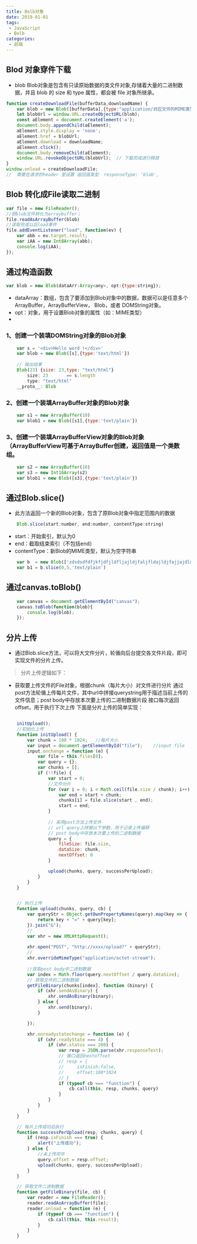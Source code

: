 ```yaml
---
title: Bolb对象
date: 2019-01-01
tags:
 - JavaScript 
 - Bolb       
categories: 
 - 前端
---
```


## Blod 对象穿件下载
+ blob Blob对象是包含有只读原始数据的类文件对象,存储着大量的二进制数据，并且 blob 的 size 和 type 属性，都会被 file 对象所继承。
```js     
function createDownloadFile(bufferData,downloadName) {
    var blob = new Blob([bufferData],{type:"application/对应文件的MIME类型;charset=UTF-8});
    let blobUrl = window.URL.createObjectURL(blob);
    const aElement = document.createElement('a');
    document.body.appendChild(aElement);
    aElement.style.display = 'none';
    aElement.href = blobUrl;
    aElement.download = downloadName;
    aElement.click();
    document.body.removeChild(aElement);
    window.URL.revokeObjectURL(blobUrl);  // 下载完成进行释放
}
window.onload = createDownloadFile;
//  需要在请求的header 里设置 返回值类型	responseType: 'blob',
```
## Blob 转化成File读取二进制     

``` js
var file = new FileReader();
//把blob文件转化为arraybuffer；
file.readAsArrayBuffer(blob)
//读取完成以后load事件
file.addEventListener("load", function(ev) {
    var abb = ev.target.result;
    var iAA = new Int8Array(abb);
    console.log(iAA);
});
```   


## 通过构造函数
```js
var blob = new Blob(dataArr:Array<any>, opt:{type:string});
```
+ dataArray：数组，包含了要添加到Blob对象中的数据，数据可以是任意多个ArrayBuffer，ArrayBufferView， Blob，或者 DOMString对象。
+ opt：对象，用于设置Blob对象的属性（如：MIME类型）
+ 

###  1、创建一个装填DOMString对象的Blob对象
```js   
    var s = '<div>Hello word !</div>'
    var blob = new Blob([s],{type:'text/html'})
   
    // 输出结果
    Blob(23) {size: 23,type: "text/html"}
        size: 23       == s.length
        type: "text/html"
    __proto__: Blob
```
### 2、创建一个装填ArrayBuffer对象的Blob对象
```js
    var s1 = new ArrayBuffer(10)
    var blob1 = new Blob([s1],{type:'text/plain'})
```  
### 3、创建一个装填ArrayBufferView对象的Blob对象（ArrayBufferView可基于ArrayBuffer创建，返回值是一个类数组。
```js
    var s2 = new ArrayBuffer(10)
    var s3 = new Int16Array(s2)
    var blob1 = new Blob([s3],{type:'text/plain'})
```     
     
## 通过Blob.slice()
+ 此方法返回一个新的Blob对象，包含了原Blob对象中指定范围内的数据
```js
    Blob.slice(start:number, end:number, contentType:string)
```   
+ start：开始索引，默认为0
+ end：截取结束索引（不包括end）
+ contentType：新Blob的MIME类型，默认为空字符串   
```js
    var b  = new Blob(['zdsdsdfdfjkfjdfjldfljajldjfaljfldajldjfajjajdldfalsjdflja'],{type:'text/plain'})
    var b1 = b.slice(0,5,'text/plain')
```
## 通过canvas.toBlob()
```js
    var canvas = document.getElementById("canvas");
    canvas.toBlob(function(blob){
        console.log(blob);
    });
```    
    
    
## 分片上传
+ 通过Blob.slice方法，可以将大文件分片，轮循向后台提交各文件片段，即可实现文件的分片上传。
> 分片上传逻辑如下：

+ 获取要上传文件的File对象，根据chunk（每片大小）对文件进行分片
通过post方法轮循上传每片文件，其中url中拼接querystring用于描述当前上传的文件信息；post body中存放本次要上传的二进制数据片段
接口每次返回offset，用于执行下次上传
下面是分片上传的简单实现：
```js

    initUpload();
    //初始化上传
    function initUpload() {
        var chunk = 100 * 1024;   //每片大小
        var input = document.getElementById("file");    //input file
        input.onchange = function (e) {
            var file = this.files[0];
            var query = {};
            var chunks = [];
            if (!!file) {
                var start = 0;
                //文件分片
                for (var i = 0; i < Math.ceil(file.size / chunk); i++) {
                    var end = start + chunk;
                    chunks[i] = file.slice(start , end);
                    start = end;
                }
                
                // 采用post方法上传文件
                // url query上拼接以下参数，用于记录上传偏移
                // post body中存放本次要上传的二进制数据
                query = {
                    fileSize: file.size,
                    dataSize: chunk,
                    nextOffset: 0
                }

                upload(chunks, query, successPerUpload);
            }
        }
    }


    // 执行上传
    function upload(chunks, query, cb) {
        var queryStr = Object.getOwnPropertyNames(query).map(key => {
            return key + "=" + query[key];
        }).join("&");
        // 
        var xhr = new XMLHttpRequest();
        
        xhr.open("POST", "http://xxxx/opload?" + queryStr);
        // 
        xhr.overrideMimeType("application/octet-stream");
        
        //获取post body中二进制数据
        var index = Math.floor(query.nextOffset / query.dataSize);
        // 获取文件的二进制数据 
        getFileBinary(chunks[index], function (binary) {
            if (xhr.sendAsBinary) {
                xhr.sendAsBinary(binary);
            } else {
                xhr.send(binary);
            }

        });

        xhr.onreadystatechange = function (e) {
            if (xhr.readyState === 4) {
                if (xhr.status === 200) {
                    var resp = JSON.parse(xhr.responseText);
                    // 接口返回nextoffset
                    // resp = {
                    //     isFinish:false,
                    //     offset:100*1024
                    // }
                    if (typeof cb === "function") {
                        cb.call(this, resp, chunks, query)
                    }
                }
            }
        }
    }

    // 每片上传成功后执行
    function successPerUpload(resp, chunks, query) {
        if (resp.isFinish === true) {
            alert("上传成功");
        } else {
            //未上传完毕
            query.offset = resp.offset;
            upload(chunks, query, successPerUpload);
        }
    }

    // 获取文件二进制数据
    function getFileBinary(file, cb) {
        var reader = new FileReader();
        reader.readAsArrayBuffer(file);
        reader.onload = function (e) {
            if (typeof cb === "function") {
                cb.call(this, this.result);
            }
        }
    }
```